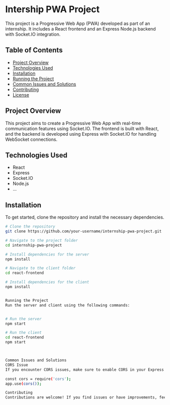 # Intership PWA Project

This project is a Progressive Web App (PWA) developed as part of an internship. It includes a React frontend and an Express Node.js backend with Socket.IO integration.

## Table of Contents

- [Project Overview](#project-overview)
- [Technologies Used](#technologies-used)
- [Installation](#installation)
- [Running the Project](#running-the-project)
- [Common Issues and Solutions](#common-issues-and-solutions)
- [Contributing](#contributing)
- [License](#license)

## Project Overview

This project aims to create a Progressive Web App with real-time communication features using Socket.IO. The frontend is built with React, and the backend is developed using Express with Socket.IO for handling WebSocket connections.

## Technologies Used

- React
- Express
- Socket.IO
- Node.js
- ...

## Installation

To get started, clone the repository and install the necessary dependencies.

```bash
# Clone the repository
git clone https://github.com/your-username/internship-pwa-project.git

# Navigate to the project folder
cd internship-pwa-project

# Install dependencies for the server
npm install

# Navigate to the client folder
cd react-frontend

# Install dependencies for the client
npm install


Running the Project
Run the server and client using the following commands:


# Run the server
npm start

# Run the client
cd react-frontend
npm start



Common Issues and Solutions
CORS Issue
If you encounter CORS issues, make sure to enable CORS in your Express server. Add the following lines to your server file:

const cors = require('cors');
app.use(cors());

Contributing
Contributions are welcome! If you find issues or have improvements, feel free to open a GitHub issue or submit a pull request.
